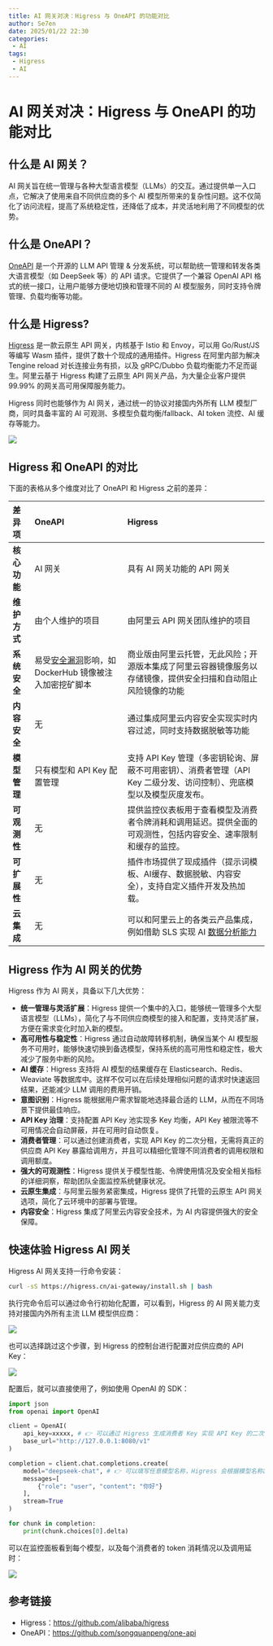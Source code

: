 ```yaml
---
title: AI 网关对决：Higress 与 OneAPI 的功能对比
author: Se7en
date: 2025/01/22 22:30
categories:
 - AI
tags:
 - Higress
 - AI
---
```


# AI 网关对决：Higress 与 OneAPI 的功能对比

## 什么是 AI 网关？

AI 网关旨在统一管理与各种大型语言模型（LLMs）的交互。通过提供单一入口点，它解决了使用来自不同供应商的多个 AI 模型所带来的复杂性问题。这不仅简化了访问流程，提高了系统稳定性，还降低了成本，并灵活地利用了不同模型的优势。

## 什么是 OneAPI？

[OneAPI](https://github.com/songquanpeng/one-api) 是一个开源的 LLM API 管理 & 分发系统，可以帮助统一管理和转发各类大语言模型（如 DeepSeek 等）的 API 请求。它提供了一个兼容 OpenAI API 格式的统一接口，让用户能够方便地切换和管理不同的 AI 模型服务，同时支持令牌管理、负载均衡等功能。

## 什么是 Higress?

[Higress](https://github.com/alibaba/higress) 是一款云原生 API 网关，内核基于 Istio 和 Envoy，可以用 Go/Rust/JS 等编写 Wasm 插件，提供了数十个现成的通用插件。Higress 在阿里内部为解决 Tengine reload 对长连接业务有损，以及 gRPC/Dubbo 负载均衡能力不足而诞生。阿里云基于 Higress 构建了云原生 API 网关产品，为大量企业客户提供 99.99% 的网关高可用保障服务能力。

Higress 同时也能够作为 AI 网关，通过统一的协议对接国内外所有 LLM 模型厂商，同时具备丰富的 AI 可观测、多模型负载均衡/fallback、AI token 流控、AI 缓存等能力。

![](https://chengzw258.oss-cn-beijing.aliyuncs.com/Article/202502132101971.png)

## Higress 和 OneAPI 的对比

下面的表格从多个维度对比了 OneAPI 和 Higress 之前的差异：

| 差异项 | OneAPI | Higress |
| :--- | :--- | :--- |
| **核心功能** | AI 网关 | 具有 AI 网关功能的 API 网关 |
| **维护方式** | 由个人维护的项目 | 由阿里云 API 网关团队维护的项目 |
| **系统安全** | 易受[安全漏洞](https://mp.weixin.qq.com/s/cGMVehT-8QSKLwbNLnFdHQ)影响，如 DockerHub 镜像被注入加密挖矿脚本 | 商业版由阿里云托管，无此风险；开源版本集成了阿里云容器镜像服务以存储镜像，提供安全扫描和自动阻止风险镜像的功能 |
| **内容安全** | 无 | 通过集成阿里云内容安全实现实时内容过滤，同时支持数据脱敏等功能 |
| **模型管理** | 只有模型和 API Key 配置管理 | 支持 API Key 管理（多密钥轮询、屏蔽不可用密钥）、消费者管理（API Key 二级分发、访问控制）、兜底模型以及模型灰度发布。 |
| **可观测性** | 无 | 提供监控仪表板用于查看模型及消费者令牌消耗和调用延迟。提供全面的可观测性，包括内容安全、速率限制和缓存的监控。 |
| **可扩展性** | 无 | 插件市场提供了现成插件（提示词模板、AI缓存、数据脱敏、内容安全），支持自定义插件开发及热加载。 |
| **云集成** | 无 | 可以和阿里云上的各类云产品集成，例如借助 SLS 实现 AI [数据分析能力](https://mp.weixin.qq.com/s/0NokzM9SGPkAJgl0c9JiEA) |

## **Higress 作为 AI 网关的优势**

Higress 作为 AI 网关，具备以下几大优势：

- **统一管理与灵活扩展**：Higress 提供一个集中的入口，能够统一管理多个大型语言模型（LLMs），简化了与不同供应商模型的接入和配置，支持灵活扩展，方便在需求变化时加入新的模型。
- **高可用性与稳定性**：Higress 通过自动故障转移机制，确保当某个 AI 模型服务不可用时，能够快速切换到备选模型，保持系统的高可用性和稳定性，极大减少了服务中断的风险。
- **AI 缓存**：Higress 支持将 AI 模型的结果缓存在 Elasticsearch、Redis、Weaviate 等数据库中。这样不仅可以在后续处理相似问题的请求时快速返回结果，还能减少 LLM 调用的费用开销。
- **意图识别**：Higress 能根据用户需求智能地选择最合适的 LLM，从而在不同场景下提供最佳响应。
- **API Key 治理**：支持配置 API Key 池实现多 Key 均衡，API Key 被限流等不可用情况会自动屏蔽，并在可用时自动恢复。
- **消费者管理**：可以通过创建消费者，实现 API Key 的二次分租，无需将真正的供应商 API Key 暴露给调用方，并且可以精细化管理不同消费者的调用权限和调用额度。
- **强大的可观测性**：Higress 提供关于模型性能、令牌使用情况及安全相关指标的详细洞察，帮助团队全面监控系统健康状况。
- **云原生集成**：与阿里云服务紧密集成，Higress 提供了托管的云原生 API 网关选项，简化了云环境中的部署与管理。
- **内容安全**：Higress 集成了阿里云内容安全技术，为 AI 内容提供强大的安全保障。

## 快速体验 Higress AI 网关

Higress AI 网关支持一行命令安装：

```bash
curl -sS https://higress.cn/ai-gateway/install.sh | bash
```

执行完命令后可以通过命令行初始化配置，可以看到，Higress 的 AI 网关能力支持对接国内外所有主流 LLM 模型供应商：

![](https://chengzw258.oss-cn-beijing.aliyuncs.com/Article/202502132048127.png)

也可以选择跳过这个步骤，到 Higress 的控制台进行配置对应供应商的 API Key：

![](https://chengzw258.oss-cn-beijing.aliyuncs.com/Article/202502132048913.png)

配置后，就可以直接使用了，例如使用 OpenAI 的 SDK：

```python
import json
from openai import OpenAI

client = OpenAI(
    api_key=xxxxx, # 👉 可以通过 Higress 生成消费者 Key 实现 API Key 的二次分租
    base_url="http://127.0.0.1:8080/v1"
)

completion = client.chat.completions.create(
    model="deepseek-chat", # 👉 可以填写任意模型名称，Higress 会根据模型名称路由到对应的 LLM 供应商
    messages=[
        {"role": "user", "content": "你好"}
    ],
    stream=True
)

for chunk in completion:
    print(chunk.choices[0].delta)
```

可以在监控面板看到每个模型，以及每个消费者的 token 消耗情况以及调用延时：

![](https://chengzw258.oss-cn-beijing.aliyuncs.com/Article/202502132049888.png)

## 参考链接

- Higress：https://github.com/alibaba/higress
- OneAPI：https://github.com/songquanpeng/one-api
